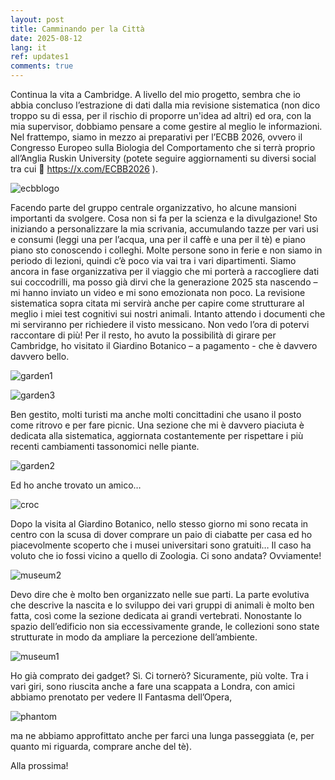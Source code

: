 ```yaml
---
layout: post
title: Camminando per la Città
date: 2025-08-12
lang: it
ref: updates1
comments: true
---
```


Continua la vita a Cambridge. A livello del mio progetto, sembra che io abbia concluso l’estrazione di dati dalla mia revisione sistematica (non dico troppo su di essa, per il rischio di proporre un'idea ad altri) ed ora, con la mia supervisor, dobbiamo pensare a come gestire al meglio le informazioni. Nel frattempo, siamo in mezzo ai preparativi per l’ECBB 2026, ovvero il Congresso Europeo sulla Biologia del Comportamento che si terrà proprio all’Anglia Ruskin University (potete seguire aggiornamenti su diversi social tra cui  https://x.com/ECBB2026 ). 

![ecbblogo](/assets/images/posts/updates1/ecbb.png)

Facendo parte del gruppo centrale organizzativo, ho alcune mansioni importanti da svolgere. Cosa non si fa per la scienza e la divulgazione!
Sto iniziando a personalizzare la mia scrivania, accumulando tazze per vari usi e consumi (leggi una per l’acqua, una per il caffè e una per il tè) e piano piano sto conoscendo i colleghi. Molte persone sono in ferie e non siamo in periodo di lezioni, quindi c’è poco via vai tra i vari dipartimenti.
Siamo ancora in fase organizzativa per il viaggio che mi porterà a raccogliere dati sui coccodrilli, ma posso già dirvi che la generazione 2025 sta nascendo – mi hanno inviato un video e mi sono emozionata non poco. La revisione sistematica sopra citata mi servirà anche per capire come strutturare al meglio i miei test cognitivi sui nostri animali. Intanto attendo i documenti che mi serviranno per richiedere il visto messicano.
Non vedo l’ora di potervi raccontare di più!
Per il resto, ho avuto la possibilità di girare per Cambridge, ho visitato il Giardino Botanico – a pagamento - che è davvero davvero bello. 

![garden1](/assets/images/posts/updates1/garden1.jpeg)

![garden3](/assets/images/posts/updates1/garden3.jpeg)


Ben gestito, molti turisti ma anche molti concittadini che usano il posto come ritrovo e per fare picnic. Una sezione che mi è davvero piaciuta è dedicata alla sistematica, aggiornata costantemente per rispettare i più recenti cambiamenti tassonomici nelle piante.

![garden2](/assets/images/posts/updates1/garden2.jpeg)

Ed ho anche trovato un amico…

![croc](/assets/images/posts/updates1/croc.jpeg)


Dopo la visita al Giardino Botanico, nello stesso giorno mi sono recata in centro con la scusa di dover comprare un paio di ciabatte per casa ed ho piacevolmente scoperto che i musei universitari sono gratuiti… Il caso ha voluto che io fossi vicino a quello di Zoologia. Ci sono andata? Ovviamente! 

![museum2](/assets/images/posts/updates1/museum2.jpeg)

Devo dire che è molto ben organizzato nelle sue parti. La parte evolutiva che descrive la nascita e lo sviluppo dei vari gruppi di animali è molto ben fatta, così come la sezione dedicata ai grandi vertebrati. Nonostante lo spazio dell’edificio non sia eccessivamente grande, le collezioni sono state strutturate in modo da ampliare la percezione dell’ambiente. 

![museum1](/assets/images/posts/updates1/museum1.jpeg)

Ho già comprato dei gadget? Sì. Ci tornerò? Sicuramente, più volte.
Tra i vari giri, sono riuscita anche a fare una scappata a Londra, con amici abbiamo prenotato per vedere Il Fantasma dell’Opera, 

![phantom](/assets/images/posts/updates1/phantom.jpeg)

ma ne abbiamo approfittato anche per farci una lunga passeggiata (e, per quanto mi riguarda, comprare anche del tè).

Alla prossima!
